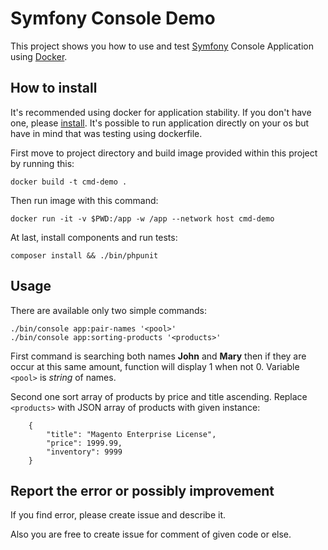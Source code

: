 # Symfony Console Demo

This project shows you how to use and test [Symfony](https://symfony.com) Console Application using [Docker](https://www.docker.com).

## How to install

It's recommended using docker for application stability. If you don't have one, please [install](https://docs.docker.com/install/). It's possible to run application directly on your os but have in mind that was testing using dockerfile.

First move to project directory and build image provided within this project by running this:
```
docker build -t cmd-demo .
```
Then run image with this command:
```
docker run -it -v $PWD:/app -w /app --network host cmd-demo
```
At last, install components and run tests:
```
composer install && ./bin/phpunit
```

## Usage

There are available only two simple commands:
```
./bin/console app:pair-names '<pool>'
./bin/console app:sorting-products '<products>'
```

First command is searching both names **John** and **Mary** then if they are occur at this same amount, function will display 1 when not 0. Variable ```<pool>``` is *string* of names.

Second one sort array of products by price and title ascending. Replace ```<products>``` with JSON array of products with given instance:

```
	{
		"title": "Magento Enterprise License",
		"price": 1999.99,
		"inventory": 9999
	}
```

## Report the error or possibly improvement
If you find error, please create issue and describe it.

Also you are free to create issue for comment of given code or else.
